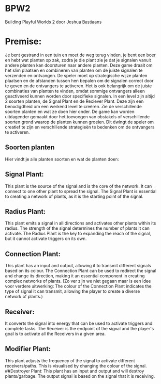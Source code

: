 # BPW2
Building Playful Worlds 2 door Joshua Bastiaans
# Premise: 
Je bent gestrand in een tuin en moet de weg terug vinden, je bent een boer en hebt wat planten op zak, zodra je die plant zie je dat je signalen vanuit andere planten kan doorsturen naar andere planten. 
Deze game draait om het slim plaatsen en combineren van planten om de juiste signalen te verzenden en ontvangen. De speler moet op strategische wijze planten plaatsen en de afstanden tussen hen bepalen om de signalen correct door te geven en de ontvangers te activeren. Het is ook belangrijk om de juiste combinaties van planten te vinden, omdat sommige ontvangers alleen geactiveerd kunnen worden door specifieke signalen.
In een level zijn altijd 2 soorten planten, de Signal Plant en de Reciever Plant. Deze zijn een benodigdheid om een werkend level te creëren. Zie de verschillende soorten planten en wat ze doen hier onder. 
De game kan worden uitdagender gemaakt door het toevoegen van obstakels of verschillende soorten grond waarop de planten kunnen groeien. Dit dwingt de speler om creatief te zijn en verschillende strategieën te bedenken om de ontvangers te activeren.
## Soorten planten 
Hier vindt je alle planten soorten en wat de planten doen:
## Signal Plant: 
This plant is the source of the signal and is the core of the network. It can connect to one other plant to spread the signal. The Signal Plant is essential to creating a network of plants, as it is the starting point of the signal.
## Radius Plant: 
This plant emits a signal in all directions and activates other plants within its radius. The strength of the signal determines the number of plants it can activate. The Radius Plant is the key to expanding the reach of the signal, but it cannot activate triggers on its own.
## Connection Plant: 
This plant has an input and output, allowing it to transmit different signals based on its colour. The Connection Plant can be used to redirect the signal and change its direction, making it an essential component in creating complex networks of plants. (Zo ver zijn we niet gegaan maar is een idee voor verdere uitwerking: The colour of the Connection Plant indicates the type of signal it can transmit, allowing the player to create a diverse network of plants.)
## Receiver: 
It converts the signal into energy that can be used to activate triggers and complete tasks. The Receiver is the endpoint of the signal and the player's goal is to activate all the Receivers in a given area. 
## Modifier Plant: 
This plant adjusts the frequency of the signal to activate different receivers/paths. This is visualised by changing the colour of the signal.
##Destroyer Plant: 
This plant has an input and output and will destroy plants/garbage. The output signal is based on the signal that it is receiving. 
